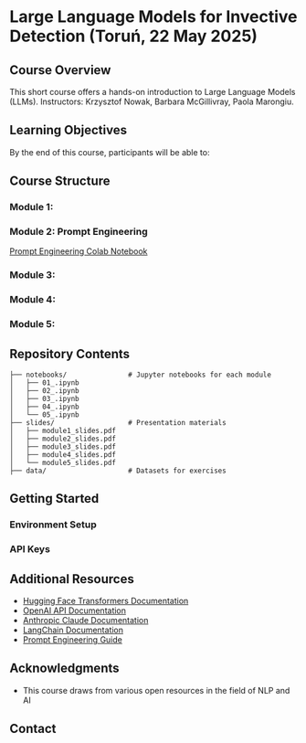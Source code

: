 # Large Language Models for Invective Detection (Toruń, 22 May 2025)

## Course Overview

This short course offers a hands-on introduction to Large Language Models (LLMs). 
Instructors: Krzysztof Nowak, Barbara McGillivray, Paola Marongiu.

## Learning Objectives

By the end of this course, participants will be able to:

## Course Structure

### Module 1:
### Module 2: Prompt Engineering
[Prompt Engineering Colab Notebook](https://colab.research.google.com/drive/13AfQFa74ZBzOm_WJ50VTD48s6J8-D2nN?usp=sharing#scrollTo=hVWJqchSunmg)
### Module 3:
### Module 4:
### Module 5:

## Repository Contents

```
├── notebooks/               # Jupyter notebooks for each module
│   ├── 01_.ipynb
│   ├── 02_.ipynb
│   ├── 03_.ipynb
│   ├── 04_.ipynb
│   └── 05_.ipynb
├── slides/                  # Presentation materials
│   ├── module1_slides.pdf
│   ├── module2_slides.pdf
│   ├── module3_slides.pdf
│   ├── module4_slides.pdf
│   └── module5_slides.pdf
├── data/                    # Datasets for exercises
```

## Getting Started

### Environment Setup

### API Keys

## Additional Resources

- [Hugging Face Transformers Documentation](https://huggingface.co/docs/transformers/index)
- [OpenAI API Documentation](https://platform.openai.com/docs/)
- [Anthropic Claude Documentation](https://docs.anthropic.com/)
- [LangChain Documentation](https://python.langchain.com/docs/get_started/introduction)
- [Prompt Engineering Guide](https://www.promptingguide.ai/)

## Acknowledgments

- This course draws from various open resources in the field of NLP and AI

## Contact
